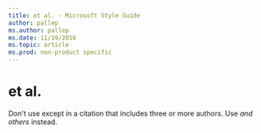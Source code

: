 ```yaml
---
title: et al. - Microsoft Style Guide
author: pallep
ms.author: pallep
ms.date: 11/19/2016
ms.topic: article
ms.prod: non-product specific
---
```


# et al.

Don't use except in a citation that includes three or more authors. Use *and others* instead.
